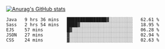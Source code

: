[![Anurag's GitHub stats](https://github-readme-stats.vercel.app/api?username=sebasphere&count_private=true&theme=tokyonight)](https://github.com/anuraghazra/github-readme-stats)

<!--START_SECTION:waka-->
```text
Java   9 hrs 36 mins   ███████████████▓░░░░░░░░░   62.61 % 
Sass   2 hrs 54 mins   ████▓░░░░░░░░░░░░░░░░░░░░   18.95 % 
EJS    57 mins         █▓░░░░░░░░░░░░░░░░░░░░░░░   06.28 % 
JSON   27 mins         ▓░░░░░░░░░░░░░░░░░░░░░░░░   02.94 % 
CSS    24 mins         ▓░░░░░░░░░░░░░░░░░░░░░░░░   02.63 % 
```
<!--END_SECTION:waka-->
